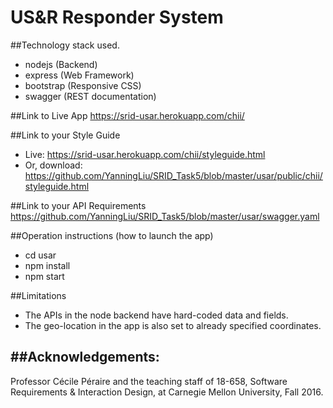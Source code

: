 # US&R Responder System

##Technology stack used.
- nodejs (Backend)
- express (Web Framework)
- bootstrap (Responsive CSS)
- swagger (REST documentation)

##Link to Live App
https://srid-usar.herokuapp.com/chii/

##Link to your Style Guide
- Live: https://srid-usar.herokuapp.com/chii/styleguide.html
- Or, download: https://github.com/YanningLiu/SRID_Task5/blob/master/usar/public/chii/styleguide.html

##Link to your API Requirements
https://github.com/YanningLiu/SRID_Task5/blob/master/usar/swagger.yaml

##Operation instructions (how to launch the app)
- cd usar
- npm install
- npm start

##Limitations
- The APIs in the node backend have hard-coded data and fields.
- The geo-location in the app is also set to already specified coordinates.

##Acknowledgements:
---------------------------------------------------------
Professor Cécile Péraire and the teaching staff of 18-658,
Software Requirements & Interaction Design, at Carnegie Mellon University, Fall 2016.
